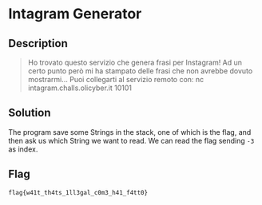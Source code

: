 # Intagram Generator

## Description
> Ho trovato questo servizio che genera frasi per Instagram! Ad un certo punto però mi ha stampato delle frasi che non avrebbe dovuto mostrarmi...
Puoi collegarti al servizio remoto con:
nc intagram.challs.olicyber.it 10101

## Solution
The program save some Strings in the stack, one of which is the flag, and then ask us which String we want to read. We can read the flag sending  `-3` as index.

## Flag
`flag{w41t_th4ts_1ll3gal_c0m3_h41_f4tt0}`